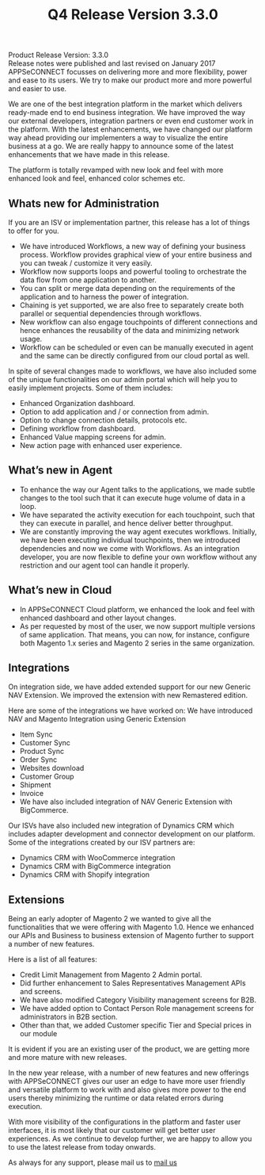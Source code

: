 ﻿---
title: "Q4 Release Version 3.3.0"
toc: true
tag: developers
category: "release-notes"
menus: 
    2016Release:
        title: "Q4 V 3.3.0"
        weight: 1
        icon: fa fa-wpexplorer
        identifier: 2016Q4Release
---
Product Release Version: 3.3.0   
Release notes were published and last revised on January 2017 
APPSeCONNECT focusses on delivering more and more flexibility, power and ease to its 
users. We try to make our product more and more powerful and easier to use. 

We are one of the best integration platform in the market which delivers ready-made 
end to end business integration. We have improved the way our external developers, 
integration partners or even end customer work in the platform. 
With the latest enhancements, we have changed our platform way ahead providing our 
implementers a way to visualize the entire business at a go. We are really happy to 
announce some of the latest enhancements that we have made in this release. 

The platform is totally revamped with new look and feel with more enhanced look 
and feel, enhanced color schemes etc.

## Whats new for Administration
If you are an ISV or implementation partner, this release has a lot of things to offer for you.

* We have introduced Workflows, a new way of defining your business process. Workflow provides graphical view of your entire business and you can tweak / customize it very easily.
* Workflow now supports loops and powerful tooling to orchestrate the data flow from one application to another.
* You can split or merge data depending on the requirements of the application and to harness the power of integration.
* Chaining is yet supported, we are also free to separately create both parallel or sequential dependencies through workflows.
* New workflow can also engage touchpoints of different connections and hence enhances the reusability of the data and minimizing network usage.
* Workflow can be scheduled or even can be manually executed in agent and the same can be directly configured from our cloud portal as well.

In spite of several changes made to workflows, we have also included some of the unique functionalities on our admin portal which will help you to easily implement projects. Some of them includes:

* Enhanced Organization dashboard.
* Option to add application and / or connection from admin.
* Option to change connection details, protocols etc.
* Defining workflow from dashboard.
* Enhanced Value mapping screens for admin.
* New action page with enhanced user experience.

## What’s new in Agent 

* To enhance the way our Agent talks to the applications, we made subtle changes to the tool such that it can execute huge volume of data in a loop.
* We have separated the activity execution for each touchpoint, such that they can execute in parallel, and hence deliver better throughput.
* We are constantly improving the way agent executes workflows. Initially, we have been executing individual touchpoints, then we introduced dependencies and now we come with Workflows. As an integration developer, you are now flexible to define your own workflow without any restriction and our agent tool can handle it properly.

## What’s new in Cloud

* In APPSeCONNECT Cloud platform, we enhanced the look and feel with enhanced dashboard and other layout changes.
* As per requested by most of the user, we now support multiple versions of same application. That means, you can now, for instance, configure both Magento 1.x series and Magento 2 series in the same organization.

## Integrations
On integration side, we have added extended support for our new Generic NAV Extension. 
We improved the extension with new Remastered edition.

Here are some of the integrations we have worked on:
We have introduced NAV and Magento Integration using Generic Extension

* Item Sync  
* Customer Sync  
* Product Sync  
* Order Sync  
* Websites download  
* Customer Group  
* Shipment  
* Invoice  
* We have also included integration of NAV Generic Extension with BigCommerce.

Our ISVs have also included new integration of Dynamics CRM which includes adapter development and connector development on our platform. Some of the integrations created by our ISV partners are:

* Dynamics CRM with WooCommerce integration
* Dynamics CRM with BigCommerce integration
* Dynamics CRM with Shopify integration

## Extensions
Being an early adopter of Magento 2 we wanted to give all the functionalities 
that we were offering with Magento 1.0. Hence we enhanced our APIs and Business 
to business extension of Magento further to support a number of new features.   

Here is a list of all features:

* Credit Limit Management from Magento 2 Admin portal.
* Did further enhancement to Sales Representatives Management APIs and screens.
* We have also modified Category Visibility management screens for B2B.
* We have added option to Contact Person Role management screens for administrators in B2B section.
* Other than that, we added Customer specific Tier and Special prices in our module

It is evident if you are an existing user of the product, we are getting more and more 
mature with new releases. 

In the new year release, with a number of new features and new offerings with 
APPSeCONNECT gives our user an edge to have more user friendly and versatile 
platform to work with and also gives more power to the end users thereby minimizing 
the runtime or data related errors during execution.

With more visibility of the configurations in the platform and faster user interfaces, 
it is most likely that our customer will get better user experiences. As we continue 
to develop further, we are happy to allow you to use the latest release from today 
onwards.

As always for any support, please mail us to [mail us](support@appseconnect.com) 



